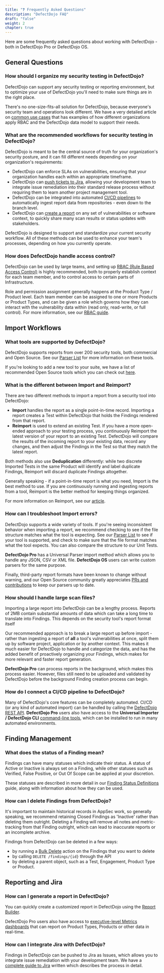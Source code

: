 ```yaml
---
title: "❓ Frequently Asked Questions"
description: "DefectDojo FAQ"
draft: "false"
weight: 2
chapter: true
---
```


Here are some frequently asked questions about working with DefectDojo - both in DefectDojo Pro or DefectDojo OS.

## General Questions

### How should I organize my security testing in DefectDojo?

DefectDojo can support any security testing or reporting environment, but to optimize your use of DefectDojo you'll need to make sure things are in the right place.

There's no one-size-fits-all solution for DefectDojo, because everyone's security team and operations look different.  We have a very detailed article on [common use cases](/en/about_defectdojo/examples_of_use/) that has examples of how different organizations apply RBAC and the DefectDojo data model to support their needs.

### What are the recommended workflows for security testing in DefectDojo?

DefectDojo is meant to be the central source of truth for your organization's security posture, and it can fill different needs depending on your organization's requirements:

- DefectDojo can enforce SLAs on vulnerabilities, ensuring that your organization handles each within an appropriate timeframe.
- DefectDojo can [push tickets to Jira](/en/share_your_findings/jira_guide/), allowing your development team to integrate issue remediation into their standard release process without requiring them to learn another project management tool.
- DefectDojo can be integrated into automated [CI/CD pipelines](/en/connecting_your_tools/import_scan_files/api_pipeline_modelling/) to automatically ingest report data from repositories - even down to the branch level.
- DefectDojo can [create a report](/en/share_your_findings/pro_reports/using_the_report_builder/) on any set of vulnerabilities or software context, to quickly share many scan results or status updates with stakeholders.

DefectDojo is designed to support and standardize your current security workflow.  All of these methods can be used to enhance your team's processes, depending on how you currently operate.

### How does DefectDojo handle access control?

DefectDojo can be used by large teams, and setting up [RBAC (Rule Based Access Control)](/en/customize_dojo/user_management/about_perms_and_roles/) is highly recommended, both to properly establish context for each team member, and to control access to certain parts of Infrastructure.

Role and permission assignment generally happens at the Product Type / Product level.  Each team member can be assigned to one or more Products or Product Types, and can be given a role which governs how they can interact with the vulnerability data within (read only, read-write, or full control).  For more information, see our [RBAC guide](/en/customize_dojo/user_management/about_perms_and_roles/).

## Import Workflows

### What tools are supported by DefectDojo?

DefectDojo supports reports from over 200 security tools, both commercial and Open Source.  See our [Parser List](/en/connecting_your_tools/parsers/) for more information on these tools.

If you're looking to add a new tool to your suite, we have a list of recommended Open Source tools which you can check out [here](https://defectdojo.com/blog/announcing-the-defectdojo-open-source-security-awards).

### What is the different between Import and Reimport?

There are two different methods to import a report from a security tool into DefectDojo:

- **Import** handles the report as a single point-in-time record.  Importing a report creates a Test within DefectDojo that holds the Findings rendered from that report.
- **Reimport** is used to extend an existing Test.  If you have a more open-ended approach to your testing process, you continuously Reimport the latest version of your report to an existing Test.  DefectDojo will compare the results of the incoming report to your existing data, record any changes, and then adjust the Findings in the Test so that they match the latest report.

Both methods also use **Deduplication** differently: while two discrete Imported Tests in the same Product will identify and label duplicate Findings, Reimport will discard duplicate Findings altogether.

Generally speaking - if a point-in-time report is what you need, Import is the best method to use.  If you are continuously running and ingesting reports from a tool, Reimport is the better method for keeping things organized.

For more information on Reimport, see our [article](/en/connecting_your_tools/import_scan_files/using_reimport/).

### How can I troubleshoot Import errors?

DefectDojo supports a wide variety of tools.  If you're seeing inconsistent behavior when importing a report, we recommend checking to see if the file structure matches what the tool is expecting.  See our [Parser List](/en/connecting_your_tools/parsers/) to see if your tool is supported, and check to make sure that the file format matches what the tool expects.  You can also compare the structure to our Unit Tests.

**DefectDojo Pro** has a Universal Parser import method which allows you to handle any JSON, CSV or XML file.  **DefectDojo OS** users can write custom parsers for the same purpose.

Finally, third-party report formats have been known to change without warning, and our Open Source community greatly appreciates [PRs and contributions](/en/open_source/contributing/how-to-write-a-parser/) to keep our parsers up to date.

### How should I handle large scan files?

Importing a large report into DefectDojo can be a lengthy process.  Reports of 2MB contain substantial amounts of data which can take a long time to translate into Findings.  This depends on the security tool's report format itself

Our recommended approach is to break a large report up before import - rather than ingesting a report of **all** a tool's vulnerabilities at once, split them up by software project, application or by another context.  This makes it much easier for DefectDojo to handle and categorize the data, and has the added benefit of proactively organizing your Findings, which makes for more relevant and faster report generation.

**DefectDojo Pro** can process reports in the background, which makes this process easier.  However, files still need to be uploaded and validated by DefectDojo before the background Finding creation process can begin.

### How do I connect a CI/CD pipeline to DefectDojo?

Many of DefectDojo's core features can be completely automated.  CI/CD (or any kind of automated import) can be handled by calling the [DefectDojo REST API](/en/connecting_your_tools/import_scan_files/api_pipeline_modelling/).  **DefectDojo Pro** users also have access to the **Universal Importer / DefectDojo CLI** [command-line tools](/en/connecting_your_tools/external_tools/), which can be installed to run in many automated environments.

## Finding Management

### What does the status of a Finding mean?

Findings can have many statuses which indicate their status.  A status of Active or Inactive is always set on a Finding, while other statuses such as Verified, False Positive, or Out Of Scope can be applied at your discretion.

These statuses are described in more detail in our [Finding Status Definitions](/en/working_with_findings/findings_workflows/finding_status_definitions/) guide, along with information about how they can be used.
 
### How can I delete Findings from DefectDojo?

It's important to maintain historical records in AppSec work, so generally speaking, we recommend retaining Closed Findings as 'Inactive' rather than deleting them outright.  Deleting a Finding will remove all notes and metric-tracking from that Finding outright, which can lead to inaccurate reports or an incomplete archive.

Findings from DefectDojo can be deleted in a few ways:
- by running a [Bulk Delete](/en/working_with_findings/findings_workflows/editing_findings/#bulk-delete-findings) action on the Findings that you want to delete
- by calling `DELETE /findings/{id}` through the API
- by deleting a parent object, such as a Test, Engagement, Product Type or Product.

## Reporting and Jira

### How can I generate a report in DefectDojo?

You can quickly create a customized report in DefectDojo using the [Report Builder](/en/share_your_findings/pro_reports/using_the_report_builder/).

DefectDojo Pro users also have access to [executive-level Metrics dashboards](/en/about_defectdojo/ui_pro_vs_os/#new-dashboards) that can report on Product Types, Products or other data in real-time.

### How can I integrate Jira with DefectDojo?

Findings in DefectDojo can be pushed to Jira as Issues, which allows you to integrate issue remediation with your development team.  We have a [complete guide to Jira](/en/share_your_findings/jira_guide/) written which describes the process in detail.